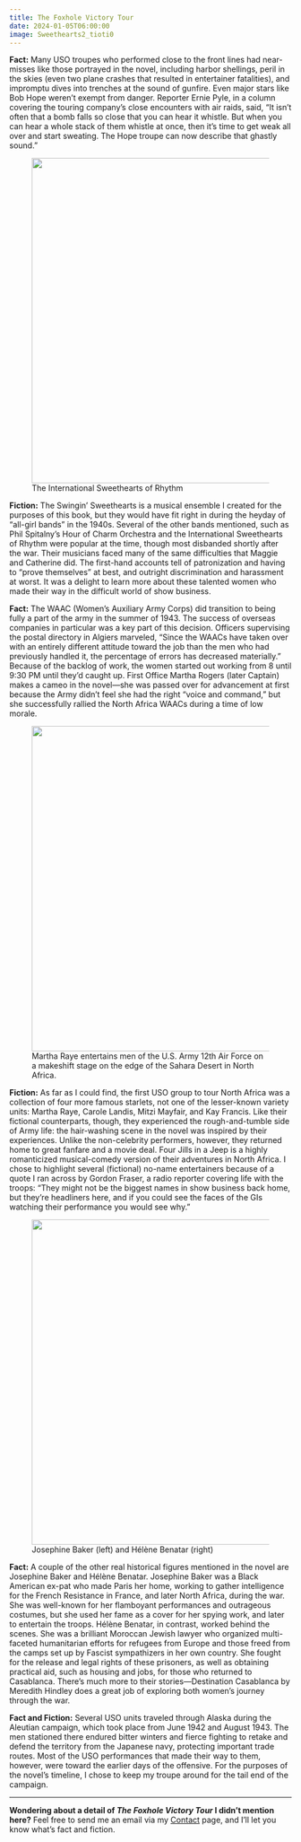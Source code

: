```yaml
---
title: The Foxhole Victory Tour
date: 2024-01-05T06:00:00
image: Sweethearts2_tioti0
---
```


**Fact:** Many USO troupes who performed close to the front lines had near-misses like those portrayed in the novel, including harbor shellings, peril in the skies (even two plane crashes that resulted in entertainer fatalities), and impromptu dives into trenches at the sound of gunfire. Even major stars like Bob Hope weren’t exempt from danger. Reporter Ernie Pyle, in a column covering the touring company’s close encounters with air raids, said, “It isn’t often that a bomb falls so close that you can hear it whistle. But when you can hear a whole stack of them whistle at once, then it’s time to get weak all over and start sweating. The Hope troupe can now describe that ghastly sound.”

<figure>
  <img src="https://res.cloudinary.com/dlgzqc5p3/image/upload/f_auto,c_fill,w_580,q_auto/Sweethearts2_tioti0" srcSet="https://res.cloudinary.com/dlgzqc5p3/image/upload/f_auto,c_fill,w_1160,q_auto/Sweethearts2_tioti0 2x" width="580" />
  <figcaption className="tc">The International Sweethearts of Rhythm</figcaption>
</figure>

**Fiction:** The Swingin’ Sweethearts is a musical ensemble I created for the purposes of this book, but they would have fit right in during the heyday of “all-girl bands” in the 1940s. Several of the other bands mentioned, such as Phil Spitalny’s Hour of Charm Orchestra and the International Sweethearts of Rhythm were popular at the time, though most disbanded shortly after the war. Their musicians faced many of the same difficulties that Maggie and Catherine did. The first-hand accounts tell of patronization and having to “prove themselves” at best, and outright discrimination and harassment at worst. It was a delight to learn more about these talented women who made their way in the difficult world of show business.

**Fact:** The WAAC (Women’s Auxiliary Army Corps) did transition to being fully a part of the army in the summer of 1943. The success of overseas companies in particular was a key part of this decision. Officers supervising the postal directory in Algiers marveled, “Since the WAACs have taken over with an entirely different attitude toward the job than the men who had previously handled it, the percentage of errors has decreased materially.” Because of the backlog of work, the women started out working from 8 until 9:30 PM until they’d caught up. First Office Martha Rogers (later Captain) makes a cameo in the novel—she was passed over for advancement at first because the Army didn’t feel she had the right “voice and command,” but she successfully rallied the North Africa WAACs during a time of low morale.

<figure>
  <img src="https://res.cloudinary.com/dlgzqc5p3/image/upload/f_auto,c_fill,w_580,q_auto/MarthaRaye_jjkcgm" srcSet="https://res.cloudinary.com/dlgzqc5p3/image/upload/f_auto,c_fill,w_1160,q_auto/MarthaRaye_jjkcgm 2x" width="580" />
  <figcaption className="tc">Martha Raye entertains men of the U.S. Army 12th Air Force on a makeshift stage on the edge of the Sahara Desert in North Africa.</figcaption>
</figure>

**Fiction:** As far as I could find, the first USO group to tour North Africa was a collection of four more famous starlets, not one of the lesser-known variety units: Martha Raye, Carole Landis, Mitzi Mayfair, and Kay Francis. Like their fictional counterparts, though, they experienced the rough-and-tumble side of Army life: the hair-washing scene in the novel was inspired by their experiences. Unlike the non-celebrity performers, however, they returned home to great fanfare and a movie deal. Four Jills in a Jeep is a highly romanticized musical-comedy version of their adventures in North Africa. I chose to highlight several (fictional) no-name entertainers because of a quote I ran across by Gordon Fraser, a radio reporter covering life with the troops: “They might not be the biggest names in show business back home, but they’re headliners here, and if you could see the faces of the GIs watching their performance you would see why.”

<figure>
  <img src="https://res.cloudinary.com/dlgzqc5p3/image/upload/f_auto,c_fill,w_580,q_auto/Josephine_and_Helene_vu7dcp" srcSet="https://res.cloudinary.com/dlgzqc5p3/image/upload/f_auto,c_fill,w_1160,q_auto/Josephine_and_Helene_vu7dcp 2x" width="580" />
  <figcaption className="tc">Josephine Baker (left) and Hélène Benatar (right)</figcaption>
</figure>

**Fact:** A couple of the other real historical figures mentioned in the novel are Josephine Baker and Hélène Benatar. Josephine Baker was a Black American ex-pat who made Paris her home, working to gather intelligence for the French Resistance in France, and later North Africa, during the war. She was well-known for her flamboyant performances and outrageous costumes, but she used her fame as a cover for her spying work, and later to entertain the troops. Hélène Benatar, in contrast, worked behind the scenes. She was a brilliant Moroccan Jewish lawyer who organized multi-faceted humanitarian efforts for refugees from Europe and those freed from the camps set up by Fascist sympathizers in her own country. She fought for the release and legal rights of these prisoners, as well as obtaining practical aid, such as housing and jobs, for those who returned to Casablanca. There’s much more to their stories—Destination Casablanca by Meredith Hindley does a great job of exploring both women’s journey through the war.

**Fact and Fiction:** Several USO units traveled through Alaska during the Aleutian campaign, which took place from June 1942 and August 1943. The men stationed there endured bitter winters and fierce fighting to retake and defend the territory from the Japanese navy, protecting important trade routes. Most of the USO performances that made their way to them, however, were toward the earlier days of the offensive. For the purposes of the novel’s timeline, I chose to keep my troupe around for the tail end of the campaign.

---

**Wondering about a detail of _The Foxhole Victory Tour_ I didn’t mention here?** Feel free to send me an email via my [Contact](/contact) page, and I’ll let you know what’s fact and fiction.
